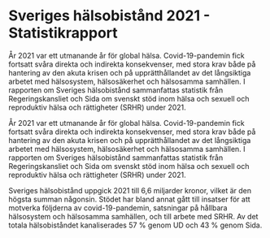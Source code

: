 # Sveriges hälsobistånd 2021 - Statistikrapport

År 2021 var ett utmanande år för global hälsa. Covid-19-pandemin fick fortsatt svåra direkta och indirekta konsekvenser, med stora krav både på hantering av den akuta krisen och på upprätthållandet av det långsiktiga arbetet med hälsosystem, hälsosäkerhet och hälsosamma samhällen. I rapporten om Sveriges hälsobistånd sammanfattas statistik från Regeringskansliet och Sida om svenskt stöd inom hälsa och sexuell och reproduktiv hälsa och rättigheter (SRHR) under 2021.

År 2021 var ett utmanande år för global hälsa. Covid-19-pandemin fick fortsatt svåra direkta och indirekta konsekvenser, med stora krav både på hantering av den akuta krisen och på upprätthållandet av det långsiktiga arbetet med hälsosystem, hälsosäkerhet och hälsosamma samhällen. I rapporten om Sveriges hälsobistånd sammanfattas statistik från Regeringskansliet och Sida om svenskt stöd inom hälsa och sexuell och reproduktiv hälsa och rättigheter (SRHR) under 2021.

Sveriges hälsobistånd uppgick 2021 till 6,6 miljarder kronor, vilket är den högsta summan någonsin. Stödet har bland annat gått till insatser för att motverka följderna av covid-19-pandemin, satsningar på hållbara hälsosystem och hälsosamma samhällen, och till arbete med SRHR. Av det totala hälsobiståndet kanaliserades 57 % genom UD och 43 % genom Sida.
